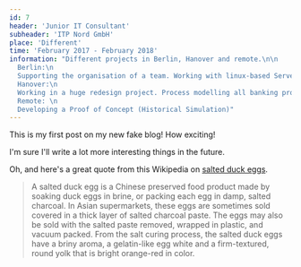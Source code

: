 ```yaml
---
id: 7
header: 'Junior IT Consultant'
subheader: 'ITP Nord GmbH'
place: 'Different'
time: 'February 2017 - February 2018'
information: "Different projects in Berlin, Hanover and remote.\n\n
  Berlin:\n
  Supporting the organisation of a team. Working with linux-based Servers.\n\n
  Hanover:\n
  Working in a huge redesign project. Process modelling all banking processes in the risk management and liquidity risk management.\n\n
  Remote: \n
  Developing a Proof of Concept (Historical Simulation)"
---
```


This is my first post on my new fake blog! How exciting!

I'm sure I'll write a lot more interesting things in the future.

Oh, and here's a great quote from this Wikipedia on
[salted duck eggs](http://en.wikipedia.org/wiki/Salted_duck_egg).

> A salted duck egg is a Chinese preserved food product made by soaking duck
> eggs in brine, or packing each egg in damp, salted charcoal. In Asian
> supermarkets, these eggs are sometimes sold covered in a thick layer of salted
> charcoal paste. The eggs may also be sold with the salted paste removed,
> wrapped in plastic, and vacuum packed. From the salt curing process, the
> salted duck eggs have a briny aroma, a gelatin-like egg white and a
> firm-textured, round yolk that is bright orange-red in color.
